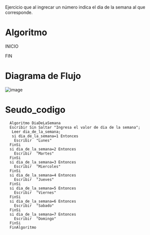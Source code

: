 
Ejercicio que al ingrecar un número indica el dia de la semana al que corresponde. 
# Algoritmo

INICIO
  
   
FIN
 
 
# Diagrama de Flujo
![image](https://user-images.githubusercontent.com/119319898/213878783-b5493236-1a6f-4386-9389-657e33b6c0ea.png)

 

# Seudo_codigo

      Algoritmo DiaDeLaSemana
	  Escribir Sin Saltar "Ingresa el valor de dia de la semana";
	   Leer dia_de_la_semana;
	   si dia_de_la_semana=1 Entonces
		Escribir  "Lunes"
	  FinSi
	  si dia_de_la_semana=2 Entonces
		Escribir  "Martes"
	  FinSi
	  si dia_de_la_semana=3 Entonces
		Escribir  "Miercoles"
	  FinSi
	  si dia_de_la_semana=4 Entonces
		Escribir  "Jueves"
	  FinSi
	  si dia_de_la_semana=5 Entonces
		Escribir  "Viernes"
	  FinSi
	  si dia_de_la_semana=6 Entonces
	  	Escribir  "Sabado"
	  FinSi
	  si dia_de_la_semana=7 Entonces
		Escribir  "Domingo"
	  FinSi
      FinAlgoritmo

